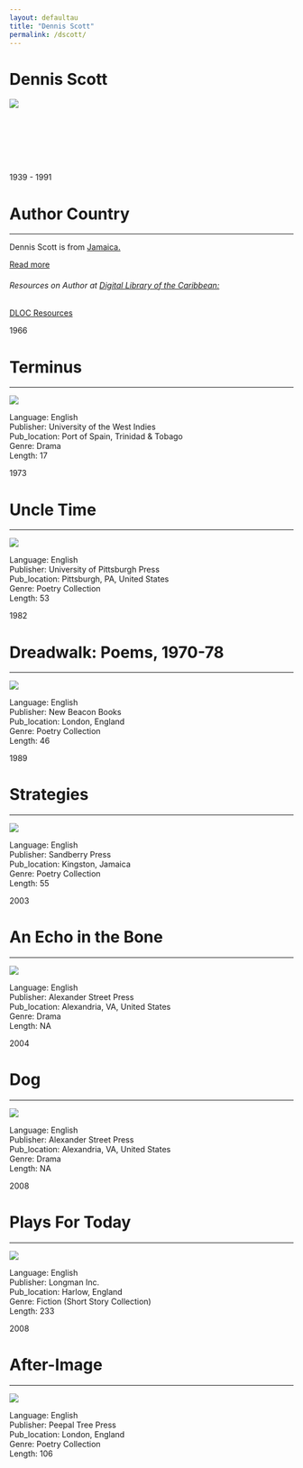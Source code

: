 ```yaml
---
layout: defaultau
title: "Dennis Scott"
permalink: /dscott/
---
```

<!-- partial:index.partial.html -->
<div class="content">
    <h1>Dennis Scott</h1>
    <div class="quote">
        <div><img src="https://3.bp.blogspot.com/-05FVZ-58sIs/W3YQqAW9zdI/AAAAAAAADmk/QZw0OK9eUekEDBuCEM6vcNTOdJ86qNNygCLcBGAs/s1600/dennis%2Bscott.jpg" class="logo"></div>
    </div>
    <div class="timeline">
        <div style="padding-bottom:100px;"></div>
        <div class="block">
            <div class="date right"><p class="right"> 1939 - 1991 </p></div>
            <div class="dot"></div>
            <div class="left first">
            <div class="author_country">
                <h1>Author Country</h1><hr>
            <div class="aclocation">  <p>Dennis Scott is from <a href="{{ site.baseurl }}/4">Jamaica.</a></p></div>
                  <div class="acreadmore"><a href="https://en.wikipedia.org/wiki/Dennis_Scott_(writer)" target="_blank">Read more</a></div>
                  <div class="aclocation">  <h6>Resources on Author at <a href="https://dloc.com" target="_blank">Digital Library of the Caribbean:</a></h6></div>
              <div class="dlocresources"><a href="{{ site.baseurl }}/dscott_dloc" target="_blank">DLOC Resources</a></div>
            </div>
            </div>
        </div>
        <div class="block">
            <div class="date left"><p class="left">1966</p></div>
            <div class="dot"></div>
            <div class="right hide">
                <h1>Terminus </h1><hr>
                <p><img src="https://cdn.vectorstock.com/i/preview-1x/48/06/image-preview-icon-picture-placeholder-vector-31284806.jpg"></p>
                <p>
                Language: English <br/>
                Publisher: University of the West Indies		 <br/>
                Pub_location: Port of Spain, Trinidad & Tobago <br/>
                Genre: Drama <br/>
                Length: 17 <br/>                   </p>
            </div>
        </div>
        <div class="block">
            <div class="date right"><p class="right">1973</p></div>
            <div class="dot"></div>
            <div class="left hide">
                <h1>Uncle Time</h1><hr>
                <p><img src="https://i.gr-assets.com/images/S/compressed.photo.goodreads.com/books/1609969946l/2621246._SX318_.jpg"></p>
                <p>
                Language: English <br/>
                Publisher: University of Pittsburgh Press	 <br/>
                Pub_location: Pittsburgh, PA, United States <br/>
                Genre: Poetry Collection <br/>
                Length: 53 <br/>                       </p>
            </div>
        </div>
        <div class="block">
            <div class="date left"><p class="left">1982</p></div>
            <div class="dot"></div>
            <div class="right hide">
                <h1>Dreadwalk: Poems, 1970-78</h1><hr>
                <p><img src="https://images-na.ssl-images-amazon.com/images/I/41KUKB4ztwL._SX316_BO1,204,203,200_.jpg"></p>
                <p>
                Language: English <br/>
                Publisher: New Beacon Books		 <br/>
                Pub_location: London, England <br/>
                Genre: Poetry Collection <br/>
                Length: 46 <br/>                </p>
            </div>
        </div>
        <div class="block">
            <div class="date right"><p class="right">1989</p></div>
            <div class="dot"></div>
            <div class="left hide">
                <h1>Strategies</h1><hr>
                <p><img src="https://books.google.dm/books/content?id=_F_RAAAAMAAJ&printsec=frontcover&img=1&zoom=1&imgtk=AFLRE72SicnPizvhMHNakD3fMEH6fRweX0bWJlxnq3TVKfO438p-H-hWgWpmy7uuv2S1AchveQ-Wp3BlgphkpvrsKxiDsqeXH5Pjizabsi3dT-qiNTpXaPd9M7hN50e-KSpOh0YAOwcP"></p>
                <p>
                Language: English <br/>
                Publisher: Sandberry Press	 <br/>
                Pub_location: Kingston, Jamaica <br/>
                Genre: Poetry Collection <br/>
                Length: 55 <br/>                                </p>
            </div>
        </div>
        <div class="block">
            <div class="date left"><p class="left">2003</p></div>
            <div class="dot"></div>
            <div class="right hide">
                <h1>An Echo in the Bone</h1><hr>
                <p><img src="https://repeatingislands.files.wordpress.com/2014/03/1965051_10152337548590955_191262153_n.jpg"></p>
                <p>
                Language: English <br/>
                Publisher: Alexander Street Press	 <br/>
                Pub_location: Alexandria, VA, United States <br/>
                Genre: Drama <br/>
                Length: NA <br/>                     </p>
            </div>
        </div>
        <div class="block">
            <div class="date right"><p class="right">2004</p></div>
            <div class="dot"></div>
            <div class="left hide">
                <h1>Dog</h1><hr>
                <p><img src="https://cdn.vectorstock.com/i/preview-1x/48/06/image-preview-icon-picture-placeholder-vector-31284806.jpg"></p>
                <p>
                Language: English <br/>
                Publisher: Alexander Street Press	 <br/>
                Pub_location: Alexandria, VA, United States <br/>
                Genre: Drama <br/>
                Length: NA <br/>                  </p>
            </div>
        </div>
        <div class="block">
            <div class="date left"><p class="left">2008</p></div>
            <div class="dot"></div>
            <div class="right hide">
                <h1>Plays For Today</h1><hr>
                <p><img src="https://images-na.ssl-images-amazon.com/images/I/51cDxljfmbL._SX314_BO1,204,203,200_.jpg"></p>
                <p>
                Language: English <br/>
                Publisher: Longman Inc.	 <br/>
                Pub_location: Harlow, England <br/>
                Genre: Fiction (Short Story Collection) <br/>
                Length: 233 <br/>                   </p>
            </div>
        </div>
       <div class="block">
            <div class="date right"><p class="right">2008</p></div>
            <div class="dot"></div>
            <div class="left hide">
                <h1>After-Image</h1><hr>
                <p><img src="https://images-na.ssl-images-amazon.com/images/I/51WO3SRudhL._SX326_BO1,204,203,200_.jpg" ></p>
                <p>
                Language: English <br/>
                Publisher: Peepal Tree Press		 <br/>
                Pub_location: London, England <br/>
                Genre: Poetry Collection <br/>
                Length: 106 <br/>                  </p>
            </div>
        </div>
</div>
</div>
  <!-- partial -->
<script src='https://cdnjs.cloudflare.com/ajax/libs/jquery/3.1.1/jquery.min.js'></script><script  src="{{ site.baseurl }}/assets/js/authorscript.js"></script>